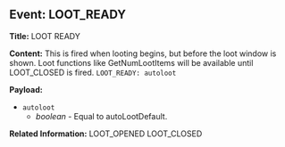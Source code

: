 ## Event: LOOT_READY

**Title:** LOOT READY

**Content:**
This is fired when looting begins, but before the loot window is shown. Loot functions like GetNumLootItems will be available until LOOT_CLOSED is fired.
`LOOT_READY: autoloot`

**Payload:**
- `autoloot`
  - *boolean* - Equal to autoLootDefault.

**Related Information:**
LOOT_OPENED
LOOT_CLOSED